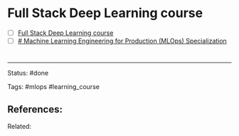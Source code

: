 # Full Stack Deep Learning course


- [ ] [Full Stack Deep Learning course](https://fullstackdeeplearning.com/)
- [ ] [# Machine Learning Engineering for Production (MLOps) Specialization](https://www.coursera.org/specializations/machine-learning-engineering-for-production-mlops)

# 

---
Status: #done 

Tags: #mlops #learning_course 

References:
- 

Related:
